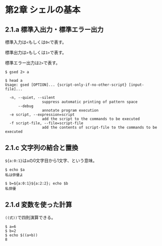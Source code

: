 # 第2章 シェルの基本

## 2.1.a 標準入出力・標準エラー出力

標準入力は`<`もしくは`0<`で表す。

標準出力は`>`もしくは`1>`で表す。

標準エラー出力は`2>`で表す。


```
$ gsed 2> a

$ head a
Usage: gsed [OPTION]... {script-only-if-no-other-script} [input-file]...

  -n, --quiet, --silent
                 suppress automatic printing of pattern space
      --debug
                 annotate program execution
  -e script, --expression=script
                 add the script to the commands to be executed
  -f script-file, --file=script-file
                 add the contents of script-file to the commands to be executed
```

## 2.1.c 文字列の結合と置換

`${a:0:1}`は`a`の0文字目から1文字、という意味。


```
$ echo $a
私は俳優よ

$ b=${a:0:1}${a:2:2}; echo $b
私俳優
```

## 2.1.d 変数を使った計算

`((式))`で四則演算できる。

```
$ a=6
$ b=2
$ echo $((a+b))
8
```
